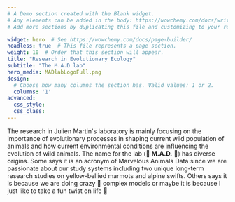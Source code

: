 ```yaml
---
# A Demo section created with the Blank widget.
# Any elements can be added in the body: https://wowchemy.com/docs/writing-markdown-latex/
# Add more sections by duplicating this file and customizing to your requirements.

widget: hero  # See https://wowchemy.com/docs/page-builder/
headless: true  # This file represents a page section.
weight: 10  # Order that this section will appear.
title: "Research in Evolutionary Ecology"
subtitle: "The M.A.D lab"
hero_media: MADlabLogoFull.png
design:
  # Choose how many columns the section has. Valid values: 1 or 2.
  columns: '1'
advanced:
  css_style:
  css_class:
---
```


The research in Julien Martin's laboratory is mainly focusing on the importance of evolutionary processes in shaping current wild population of animals and how current environmental conditions are influencing the evolution of wild animals. The name for the lab (:zany_face: **M.A.D.** :zany_face:) has diverse origins. Some says it is an acronym of Marvelous Animals Data since we are passionate about our study systems including two unique long-term research studies on yellow-bellied marmots and alpine swifts. Others says it is because we are doing crazy :exploding_head:  complex models or maybe it is because I just like to take a fun twist on life :zany_face: 